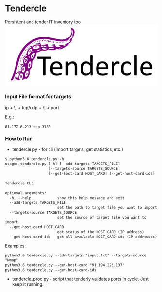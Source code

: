 # Tendercle
Persistent and tender IT inventory tool
![Tendercle logo](https://raw.githubusercontent.com/leonov-av/tendercle/master/images/tendercle.png)

### Input File format for targets ###
ip + \t + tcp/udp  + \t + port 

E.g.:

```81.177.6.213	tcp	3780```

### How to Run ### 

* tendercle.py - for cli (import targets, get statistics, etc.)

```
$ python3.6 tendercle.py -h
usage: tendercle.py [-h] [--add-targets TARGETS_FILE]
                    [--targets-source TARGETS_SOURCE]
                    [--get-host-card HOST_CARD] [--get-host-card-ids]

Tendercle CLI

optional arguments:
  -h, --help            show this help message and exit
  --add-targets TARGETS_FILE
                        set the path to target file you want to import
  --targets-source TARGETS_SOURCE
                        set the source of target file you want to import
  --get-host-card HOST_CARD
                        get status of the HOST_CARD (IP address)
  --get-host-card-ids   get all available HOST_CARD ids (IP addresses)
```

Examples:

```
python3.6 tendercle.py --add-targets "input.txt" --targets-source "Nmap"
python3.6 tendercle.py --get-host-card "91.194.226.137"
python3.6 tendercle.py --get-host-card-ids
```

* tendercle_proc.py - script that tenderly validates ports in cycle. Just keep it running.